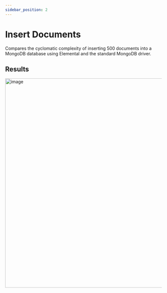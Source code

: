 ```yaml
---
sidebar_position: 2
---
```


# Insert Documents

Compares the cyclomatic complexity of inserting 500 documents into a MongoDB database using Elemental and the standard MongoDB driver.

## Results

<img width="672" alt="image" src="https://github.com/user-attachments/assets/63ef0127-f701-4442-a408-4d0e8f72d841"/>